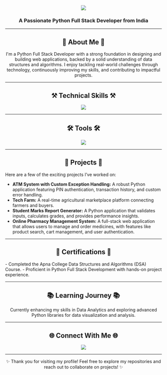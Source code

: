<h1 align="center">
    <img src="https://readme-typing-svg.herokuapp.com/?font=Righteous&size=35&center=true&vCenter=true&width=500&height=70&duration=4000&lines=Hello!+👋;+I'm+Prajwal+Bhutkar!;" />
</h1>

<h3 align="center">A Passionate Python Full Stack Developer from India</h3>

---

<h2 align="center">🌟 About Me 🌟</h2>
<p align="center">
I'm a Python Full Stack Developer with a strong foundation in designing and building web applications, backed by a solid understanding of data structures and algorithms. I enjoy tackling real-world challenges through technology, continuously improving my skills, and contributing to impactful projects.
</p>

---

<h2 align="center">⚒ Technical Skills ⚒</h2>
<div align="center">
    <img src="https://skillicons.dev/icons?i=python,java,html,css,javascript,angular,bootstrap,tailwind,django,flask,mysql,sqlite,mongodb" />
</div>

---

<h2 align="center">🛠 Tools 🛠</h2>
<div align="center">
    <img src="https://skillicons.dev/icons?i=git,github,visualstudio,vscode,powerbi,jupyter" />
</div>

---

<h2 align="center">🚀 Projects 🚀</h2>
<p>
    Here are a few of the exciting projects I’ve worked on:
</p>
<ul>
    <li><b>ATM System with Custom Exception Handling:</b> A robust Python application featuring PIN authentication, transaction history, and custom error handling.</li>
    <li><b>Tech Farm:</b> A real-time agricultural marketplace platform connecting farmers and buyers.</li>
    <li><b>Student Marks Report Generator:</b> A Python application that validates inputs, calculates grades, and provides performance insights.</li>
    <li><b>Online Pharmacy Management System:</b> A full-stack web application that allows users to manage and order medicines, with features like product search, cart management, and user authentication.</li>
</ul>

---

<h2 align="center">📜 Certifications 📜</h2>
- Completed the Apna College Data Structures and Algorithms (DSA) Course.  
- Proficient in Python Full Stack Development with hands-on project experience.

---

<h2 align="center">📚 Learning Journey 📚</h2>
<p align="center">
Currently enhancing my skills in Data Analytics and exploring advanced Python libraries for data visualization and analysis.
</p>

---

<h2 align="center">🌐 Connect With Me 🌐</h2>
<div align="center">
    <a href="https://www.linkedin.com/in/bhutkarprajwal" target="_blank">
        <img src="https://img.shields.io/badge/LinkedIn-0077B5?style=for-the-badge&logo=linkedin&logoColor=white" />
    </a>
</div>

---

<p align="center">✨ Thank you for visiting my profile! Feel free to explore my repositories and reach out to collaborate on projects! ✨</p>
